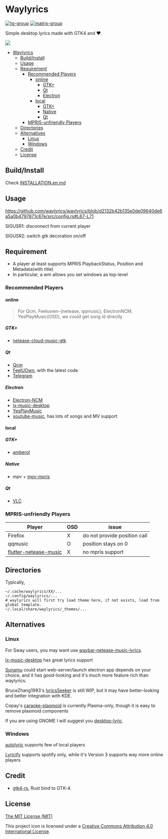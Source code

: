 # Waylyrics

[![tg-group](https://img.shields.io/badge/tg%20group-open-blue)](https://t.me/+FWgnE0GRDYZhNjc1)
[![matrix-group](https://img.shields.io/matrix/waylyrics_x:catgirl.cloud.svg?server_fqdn=matrix.catgirl.cloud)](https://matrix.to/#/#waylyrics_x:catgirl.cloud)

Simple desktop lyrics made with GTK4 and ❤️.

![](https://github.com/waylyrics/waylyrics/assets/34085039/dd7d9236-b2ae-47da-b4a3-e19a7d10e31b)

- [Waylyrics](#waylyrics)
  - [Build/Install](#buildinstall)
  - [Usage](#usage)
  - [Requirement](#requirement)
    - [Recommended Players](#recommended-players)
      - [online](#online)
        - [GTK+](#gtk)
        - [Qt](#qt)
        - [Electron](#electron)
      - [local](#local)
        - [GTK+](#gtk-1)
        - [Native](#native)
        - [Qt](#qt-1)
    - [MPRIS-unfriendly Players](#mpris-unfriendly-players)
  - [Directories](#directories)
  - [Alternatives](#alternatives)
    - [Linux](#linux)
    - [Windows](#windows)
  - [Credit](#credit)
  - [License](#license)

## Build/Install

Check [INSTALLATION.en.md](doc/INSTALLATION.en.md)

## Usage

https://github.com/waylyrics/waylyrics/blob/d2132b42b135e0de09640de6a5a0b4797871c67e/src/config.rs#L67-L71

SIGUSR1: disconnect from current player

SIGUSR2: switch gtk decoration on/off

## Requirement

- A player at least supports MPRIS PlaybackStatus, Position and Metadata(with title)
- In particular, a wm allows you set windows as top-level

### Recommended Players

#### online

> For Qcm, Feeluown-{netease, qqmusic}, ElectronNCM, YesPlayMusic(OSD), we could get song id directly

##### GTK+

- [netease-cloud-music-gtk](https://github.com/gmg137/netease-cloud-music-gtk)

##### Qt

- [Qcm](https://github.com/hypengw/Qcm)
- [FeelUOwn](https://github.com/feeluown/FeelUOwn/), with the latest code
- [Telegram](https://t.me/Music163Bot)

##### Electron

- [Electron-NCM](https://github.com/Rocket1184/electron-netease-cloud-music)
- [lx-music-desktop](https://github.com/lyswhut/lx-music-desktop)
- [YesPlayMusic](https://github.com/qier222/YesPlayMusic)
- [youtube-music](https://github.com/th-ch/youtube-music), has lots of songs and MV support


#### local

##### GTK+

- [amberol](https://gitlab.gnome.org/World/amberol)

##### Native

- mpv + [mpv-mpris](https://github.com/hoyon/mpv-mpris)

##### Qt

- [VLC](https://www.videolan.org)

### MPRIS-unfriendly Players

[netease-cloud-music-gtk]: https://github.com/gmg137/netease-cloud-music-gtk
[flutter-netease-music]: https://github.com/boyan01/flutter-netease-music
[youtube-music]: https://github.com/th-ch/youtube-music


| Player                  | OSD | issue                        |
| ----------------------- | --- | ---------------------------- |
| Firefox                 | X   | do not provide position call |
| qqmusic                 | O   | position stays on 0          |
| [flutter-netease-music] | X   | no mpris support             |

## Directories

Typically,

```
~/.cache/waylyrics/XX/...
~/.config/waylyrics/...
# waylyrics will first try load theme here, if not exists, load from global template.
~/.local/share/waylyrics/_themes/...
```

## Alternatives

[YesPlayMusicOSD]: https://github.com/shih-liang/YesPlayMusicOSD
[waybar-netease-music-lyrics]: https://github.com/kangxiaoju/waybar-netease-music-lyrics
[lx-music-desktop]: https://github.com/lyswhut/lx-music-desktop
[Sunamu]: https://github.com/NyaomiDEV/Sunamu
[lyricsSeeker]: https://github.com/BruceZhang1993/LyricsSeeker
[caraoke-plasmoid]: https://github.com/Copay/caraoke-plasmoid
[desktop-lyric]: https://github.com/tuberry/desktop-lyric
[autolyric]: https://www.autolyric.com/
[Lyricify]: https://github.com/WXRIW/Lyricify-App

### Linux

For Sway users, you may want use [waybar-netease-music-lyrics].

[lx-music-desktop] has great lyrics support

[Sunamu] could start web-server/launch electron app depends on your choice, and it has good-looking and it's much more feature rich than waylyrics.

BruceZhang1993's [lyricsSeeker] is still WIP, but it may have better-looking and better integration with KDE.

Copay's [caraoke-plasmoid] is currently Plasma-only, though it is easy to remove plasmoid components

If you are using GNOME I will suggest you [desktop-lyric].

### Windows

[autolyric] supports few of local players

[Lyricify] supports spotify only, while it's Version 3 supports way more online players

## Credit

[gtk4-rs]: https://github.com/gtk-rs/gtk4-rs

- [gtk4-rs], Rust bind to GTK-4.


## License

[The MIT License (MIT)](https://raw.githubusercontent.com/waylyrics/waylyrics/master/LICENSE)

This project icon is licensed under a [Creative Commons Attribution 4.0 International License](https://creativecommons.org/licenses/by/4.0/).
